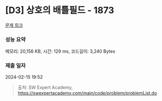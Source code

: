 # [D3] 상호의 배틀필드 - 1873 

[문제 링크](https://swexpertacademy.com/main/code/problem/problemDetail.do?contestProbId=AV5LyE7KD2ADFAXc) 

### 성능 요약

메모리: 20,156 KB, 시간: 129 ms, 코드길이: 3,240 Bytes

### 제출 일자

2024-02-15 19:52



> 출처: SW Expert Academy, https://swexpertacademy.com/main/code/problem/problemList.do